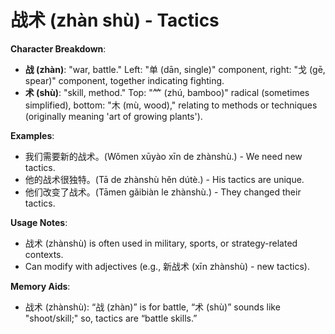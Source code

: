 # **战术 (zhàn shù) - Tactics**

**Character Breakdown**:  
- **战 (zhàn)**: "war, battle." Left: "单 (dān, single)" component, right: "戈 (gē, spear)" component, together indicating fighting.  
- **术 (shù)**: "skill, method." Top: "⺮ (zhú, bamboo)" radical (sometimes simplified), bottom: "木 (mù, wood)," relating to methods or techniques (originally meaning 'art of growing plants').

**Examples**:  
- 我们需要新的战术。(Wǒmen xūyào xīn de zhànshù.) - We need new tactics.  
- 他的战术很独特。(Tā de zhànshù hěn dútè.) - His tactics are unique.  
- 他们改变了战术。(Tāmen gǎibiàn le zhànshù.) - They changed their tactics.

**Usage Notes**:  
- 战术 (zhànshù) is often used in military, sports, or strategy-related contexts.  
- Can modify with adjectives (e.g., 新战术 (xīn zhànshù) - new tactics).

**Memory Aids**:  
- 战术 (zhànshù): “战 (zhàn)” is for battle, “术 (shù)” sounds like "shoot/skill;" so, tactics are “battle skills.”